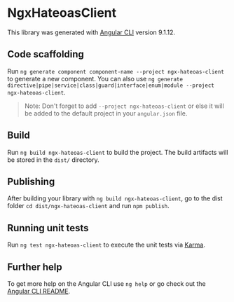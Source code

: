 # NgxHateoasClient

This library was generated with [Angular CLI](https://github.com/angular/angular-cli) version 9.1.12.

## Code scaffolding

Run `ng generate component component-name --project ngx-hateoas-client` to generate a new component. You can also use `ng generate directive|pipe|service|class|guard|interface|enum|module --project ngx-hateoas-client`.
> Note: Don't forget to add `--project ngx-hateoas-client` or else it will be added to the default project in your `angular.json` file. 

## Build

Run `ng build ngx-hateoas-client` to build the project. The build artifacts will be stored in the `dist/` directory.

## Publishing

After building your library with `ng build ngx-hateoas-client`, go to the dist folder `cd dist/ngx-hateoas-client` and run `npm publish`.

## Running unit tests

Run `ng test ngx-hateoas-client` to execute the unit tests via [Karma](https://karma-runner.github.io).

## Further help

To get more help on the Angular CLI use `ng help` or go check out the [Angular CLI README](https://github.com/angular/angular-cli/blob/master/README.md).
